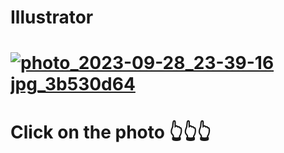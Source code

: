 # Illustrator

# <a href="https://resoft.life/"> ![photo_2023-09-28_23-39-16 jpg_3b530d64](https://github.com/vio1217/Illustrator/assets/144735016/afc396fa-bcfc-49cd-b31e-c107b21c3853) </a>

# Click on the photo 👆👆👆
